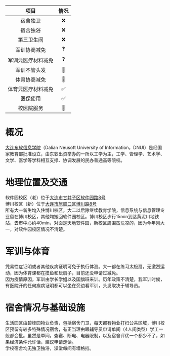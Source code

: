 |  项目   | 情况  |
|  :----:  | :----:  |
| 宿舍独卫  | ❌ |
| 宿舍独浴  | ❌ |
| 第三卫生间  | ❌ |
| 军训协商减免  | ❓ |
| 军训凭医疗材料减免  | ❓ |
| 军训不管头发  | 🤔 |
| 体育协商减免  | 🤔 |
| 体育凭医疗材料减免  | ✅ |
| 医保使用  | ✅ |
| 校医院服务  | 🤔 |
# 概况
[大连东软信息学院](https://www.neusoft.edu.cn/)（Dalian Neusoft University of Information，DNUI）是经国家教育部批准设立，由东软出资举办的一所以工学为主，工学、管理学、艺术学、文学、医学等学科相互支撑、协调发展的民办普通高等院校。
# 地理位置及交通
软件园校区（老）位于[大连市甘井子区软件园路8号](https://surl.amap.com/2sj42i1kguh)  
博川校区（新）位于[大连市旅顺口区博川路8号](https://surl.amap.com/2459lkvjd66)  
所有大一新生均入住博川校区，大二以后除继续教育学院，信息系统与信息管理专业留在博川校区，其他均搬回软件园校区。博川校区步行15min到达黄泥川地铁站，去市中心约40min，对面是天地软件园，新校区周围蛮荒凉的，因为今年刚大一，对软件园校区情况不清楚。
# 军训与体育
凭易性症证明或者其他疾病证明可免于执行体测。大一都在练习太极扇，无激烈运动，因为体育课都在摸鱼和玩扇子，目前还没申请过减免。  
因为疫情原因，军训由学长学姐以及国旗班来训。历年政策不清楚，我军训时候，有医院开的任何疾病证明都可以坐在旁边看军训，头发取决于辅导员。
# 宿舍情况与基础设施
生活园区由碧桂园物业负责，包括宿舍门卫，每天都有物业打扫公共区域，博川校区预留有较多特殊情况宿舍，有正当理由跟辅导员申请单间（4人间类型）学工一般都会批。虽然是单间，查寝、断电、电器限制，以及宿舍评优一个都少不了，如果经济条件允许话，建议申请走读。  
学校宿舍均无独卫独浴，澡堂每间有墙格挡。
